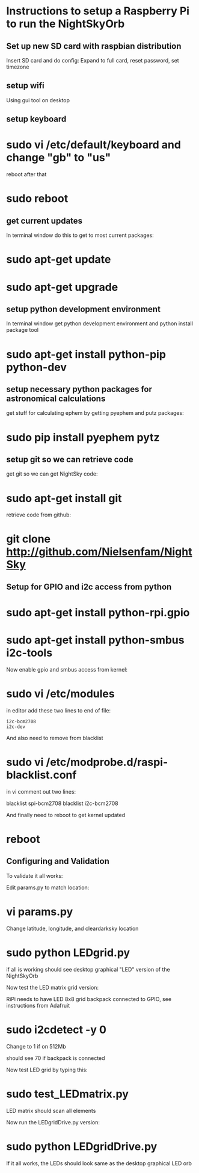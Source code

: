 
Instructions to setup a Raspberry Pi to run the NightSkyOrb
===========================================================

Set up new SD card with raspbian distribution
---------------------------------------------

Insert SD card and do config:
     Expand to full card, reset password, set timezone

setup wifi
----------

Using gui tool on desktop

setup keyboard
--------------

# sudo vi /etc/default/keyboard and change "gb" to "us"

reboot after that

# sudo reboot

get current updates
-------------------

In terminal window do this to get to most current packages:

# sudo apt-get update
# sudo apt-get upgrade

setup python development environment
------------------------------------

In terminal window get python development environment and python install package tool

# sudo apt-get install python-pip python-dev


setup necessary python packages for astronomical calculations
-------------------------------------------------------------

get stuff for calculating ephem by getting pyephem and putz packages:

# sudo pip install pyephem pytz


setup git so we can retrieve code
---------------------------------

get git so we can get NightSky code:

# sudo apt-get install git

retrieve code from github:

# git clone http://github.com/Nielsenfam/NightSky

Setup for GPIO and i2c access from python
-----------------------------------------

# sudo apt-get install python-rpi.gpio

# sudo apt-get install python-smbus i2c-tools

Now enable gpio and smbus access from kernel:

# sudo vi /etc/modules

in editor add these two lines to end of file:

    i2c-bcm2708 
    i2c-dev

And also need to remove from blacklist

# sudo vi /etc/modprobe.d/raspi-blacklist.conf

in vi comment out two lines:

blacklist spi-bcm2708
blacklist i2c-bcm2708

And finally need to reboot to get kernel updated

# reboot

Configuring and Validation
--------------------------

To validate it all works:

Edit params.py to match location:

# vi params.py

Change latitude, longitude, and cleardarksky location

# sudo python LEDgrid.py

if all is working should see desktop graphical "LED" version of the NightSkyOrb

Now test the LED matrix grid version: 

RiPi needs to have LED 8x8 grid backpack connected to GPIO, see instructions from Adafruit

# sudo i2cdetect -y 0

Change to 1 if on 512Mb

should see 70 if backpack is connected

Now test LED grid by typing this:

# sudo test_LEDmatrix.py

LED matrix should scan all elements

Now run the LEDgridDrive.py version:

# sudo python LEDgridDrive.py

If it all works, the LEDs should look same as the desktop graphical LED orb


